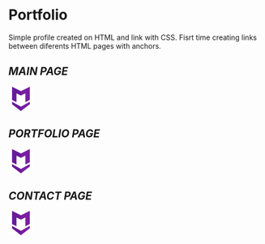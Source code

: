 # Portfolio

Simple profile created on HTML and link with CSS. Fisrt time creating links between diferents HTML pages with anchors.

## *MAIN PAGE*

![alt text](https://github.com/adam-p/markdown-here/raw/master/src/common/images/icon48.png "Logo Title Text 1")


## *PORTFOLIO PAGE*

![alt text](https://github.com/adam-p/markdown-here/raw/master/src/common/images/icon48.png "Logo Title Text 1")


## *CONTACT PAGE*


![alt text](https://github.com/adam-p/markdown-here/raw/master/src/common/images/icon48.png "Logo Title Text 1")

